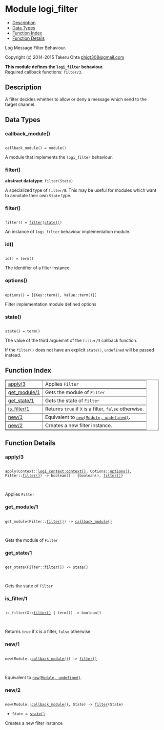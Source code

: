 

# Module logi_filter #
* [Description](#description)
* [Data Types](#types)
* [Function Index](#index)
* [Function Details](#functions)

Log Message Filter Behaviour.

Copyright (c) 2014-2015 Takeru Ohta <phjgt308@gmail.com>

__This module defines the `logi_filter` behaviour.__<br /> Required callback functions: `filter/3`.

<a name="description"></a>

## Description ##
A filter decides whether to allow or deny a message which send to the target channel.
<a name="types"></a>

## Data Types ##




### <a name="type-callback_module">callback_module()</a> ###


<pre><code>
callback_module() = module()
</code></pre>

 A module that implements the `logi_filter` behaviour.



### <a name="type-filter">filter()</a> ###


__abstract datatype__: `filter(State)`

 A specialized type of `filter/0`.
This may be useful for modules which want to annotate their own `State` type.



### <a name="type-filter">filter()</a> ###


<pre><code>
filter() = <a href="#type-filter">filter</a>(<a href="#type-state">state()</a>)
</code></pre>

 An instance of `logi_filter` behaviour implementation module.



### <a name="type-id">id()</a> ###


<pre><code>
id() = term()
</code></pre>

 The identifier of a filter instance.



### <a name="type-options">options()</a> ###


<pre><code>
options() = [{Key::term(), Value::term()}]
</code></pre>

 Filter implementation module defined options



### <a name="type-state">state()</a> ###


<pre><code>
state() = term()
</code></pre>

 The value of the third arguemnt of the `filter/3` callback function.

If the `filter()` does not have an explicit `state()`, `undefined` will be passed instead.

<a name="index"></a>

## Function Index ##


<table width="100%" border="1" cellspacing="0" cellpadding="2" summary="function index"><tr><td valign="top"><a href="#apply-3">apply/3</a></td><td>Applies <code>Filter</code></td></tr><tr><td valign="top"><a href="#get_module-1">get_module/1</a></td><td>Gets the module of <code>Filter</code></td></tr><tr><td valign="top"><a href="#get_state-1">get_state/1</a></td><td>Gets the state of <code>Filter</code></td></tr><tr><td valign="top"><a href="#is_filter-1">is_filter/1</a></td><td>Returns <code>true</code> if <code>X</code> is a filter, <code>false</code> otherwise.</td></tr><tr><td valign="top"><a href="#new-1">new/1</a></td><td>Equivalent to <a href="#new-2"><tt>new(Module, undefined)</tt></a>.</td></tr><tr><td valign="top"><a href="#new-2">new/2</a></td><td>Creates a new filter instance.</td></tr></table>


<a name="functions"></a>

## Function Details ##

<a name="apply-3"></a>

### apply/3 ###

<pre><code>
apply(Context::<a href="logi_context.md#type-context">logi_context:context()</a>, Options::<a href="#type-options">options()</a>, Filter::<a href="#type-filter">filter()</a>) -&gt; boolean() | {boolean(), <a href="#type-filter">filter()</a>}
</code></pre>
<br />

Applies `Filter`

<a name="get_module-1"></a>

### get_module/1 ###

<pre><code>
get_module(Filter::<a href="#type-filter">filter()</a>) -&gt; <a href="#type-callback_module">callback_module()</a>
</code></pre>
<br />

Gets the module of `Filter`

<a name="get_state-1"></a>

### get_state/1 ###

<pre><code>
get_state(Filter::<a href="#type-filter">filter()</a>) -&gt; <a href="#type-state">state()</a>
</code></pre>
<br />

Gets the state of `Filter`

<a name="is_filter-1"></a>

### is_filter/1 ###

<pre><code>
is_filter(X::<a href="#type-filter">filter()</a> | term()) -&gt; boolean()
</code></pre>
<br />

Returns `true` if `X` is a filter, `false` otherwise

<a name="new-1"></a>

### new/1 ###

<pre><code>
new(Module::<a href="#type-callback_module">callback_module()</a>) -&gt; <a href="#type-filter">filter()</a>
</code></pre>
<br />

Equivalent to [`new(Module, undefined)`](#new-2).

<a name="new-2"></a>

### new/2 ###

<pre><code>
new(Module::<a href="#type-callback_module">callback_module()</a>, State) -&gt; <a href="#type-filter">filter</a>(State)
</code></pre>

<ul class="definitions"><li><code>State = <a href="#type-state">state()</a></code></li></ul>

Creates a new filter instance


